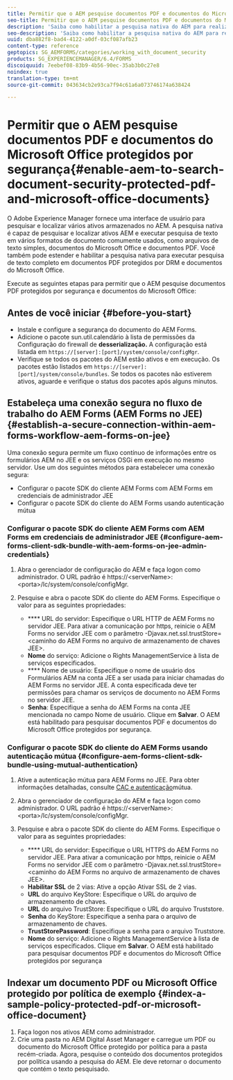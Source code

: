 ```yaml
---
title: Permitir que o AEM pesquise documentos PDF e documentos do Microsoft Office protegidos por segurança
seo-title: Permitir que o AEM pesquise documentos PDF e documentos do Microsoft Office protegidos por segurança
description: 'Saiba como habilitar a pesquisa nativa do AEM para realizar a pesquisa de texto completo em documentos PDF protegidos por DRM.  '
seo-description: 'Saiba como habilitar a pesquisa nativa do AEM para realizar a pesquisa de texto completo em documentos PDF protegidos por DRM.  '
uuid: dba882f8-bad4-4122-a0df-03cf087afb23
content-type: reference
geptopics: SG_AEMFORMS/categories/working_with_document_security
products: SG_EXPERIENCEMANAGER/6.4/FORMS
discoiquuid: 7eebef08-83b9-4b56-90ec-35ab3b0c27e8
noindex: true
translation-type: tm+mt
source-git-commit: 043634cb2e93ca7f94c61a6a073746174a638424

---
```



# Permitir que o AEM pesquise documentos PDF e documentos do Microsoft Office protegidos por segurança{#enable-aem-to-search-document-security-protected-pdf-and-microsoft-office-documents}

O Adobe Experience Manager fornece uma interface de usuário para pesquisar e localizar vários ativos armazenados no AEM. A pesquisa nativa é capaz de pesquisar e localizar ativos AEM e executar pesquisa de texto em vários formatos de documento comumente usados, como arquivos de texto simples, documentos do Microsoft Office e documentos PDF. Você também pode estender e habilitar a pesquisa nativa para executar pesquisa de texto completo em documentos PDF protegidos por DRM e documentos do Microsoft Office.

Execute as seguintes etapas para permitir que o AEM pesquise documentos PDF protegidos por segurança e documentos do Microsoft Office:

## Antes de você iniciar {#before-you-start}

* Instale e configure a segurança do documento do AEM Forms.
* Adicione o pacote sun.util.calendário à lista de permissões da Configuração do firewall de **desserialização.** A configuração está listada em `https://[server]:[port]/system/console/configMgr`.
* Verifique se todos os pacotes do AEM estão ativos e em execução. Os pacotes estão listados em `https://[server]:[port]/system/console/bundles`. Se todos os pacotes não estiverem ativos, aguarde e verifique o status dos pacotes após alguns minutos.

## Estabeleça uma conexão segura no fluxo de trabalho do AEM Forms (AEM Forms no JEE) {#establish-a-secure-connection-within-aem-forms-workflow-aem-forms-on-jee}

Uma conexão segura permite um fluxo contínuo de informações entre os formulários AEM no JEE e os serviços OSGi em execução no mesmo servidor. Use um dos seguintes métodos para estabelecer uma conexão segura:

* Configurar o pacote SDK do cliente AEM Forms com AEM Forms em credenciais de administrador JEE
* Configurar o pacote SDK do cliente do AEM Forms usando autenticação mútua

### Configurar o pacote SDK do cliente AEM Forms com AEM Forms em credenciais de administrador JEE {#configure-aem-forms-client-sdk-bundle-with-aem-forms-on-jee-admin-credentials}

1. Abra o gerenciador de configuração do AEM e faça logon como administrador. O URL padrão é https://&lt;serverName>:&lt;porta>/lc/system/console/configMgr.
1. Pesquise e abra o pacote SDK do cliente do AEM Forms. Especifique o valor para as seguintes propriedades:

   * **** URL do servidor: Especifique o URL HTTP de AEM Forms no servidor JEE. Para ativar a comunicação por https, reinicie o AEM Forms no servidor JEE com o parâmetro -Djavax.net.ssl.trustStore=&lt;caminho do AEM Forms no arquivo de armazenamento de chaves JEE>.
   * **Nome** do serviço: Adicione o Rights ManagementService à lista de serviços especificados.
   * **** Nome de usuário: Especifique o nome de usuário dos Formulários AEM na conta JEE a ser usada para iniciar chamadas do AEM Forms no servidor JEE. A conta especificada deve ter permissões para chamar os serviços de documento no AEM Forms no servidor JEE.
   * **Senha**: Especifique a senha do AEM Forms na conta JEE mencionada no campo Nome de usuário.
   Clique em **Salvar**. O AEM está habilitado para pesquisar documentos PDF e documentos do Microsoft Office protegidos por segurança.

### Configurar o pacote SDK do cliente do AEM Forms usando autenticação mútua {#configure-aem-forms-client-sdk-bundle-using-mutual-authentication}

1. Ative a autenticação mútua para AEM Forms no JEE. Para obter informações detalhadas, consulte [CAC e autenticação](https://helpx.adobe.com/livecycle/kb/cac-mutual-authentication.html)mútua.
1. Abra o gerenciador de configuração do AEM e faça logon como administrador. O URL padrão é https://&lt;serverName>:&lt;porta>/lc/system/console/configMgr.
1. Pesquise e abra o pacote SDK do cliente do AEM Forms. Especifique o valor para as seguintes propriedades:

   * **** URL do servidor: Especifique o URL HTTPS do AEM Forms no servidor JEE. Para ativar a comunicação por https, reinicie o AEM Forms no servidor JEE com o parâmetro -Djavax.net.ssl.trustStore=&lt;caminho do AEM Forms no arquivo de armazenamento de chaves JEE>.
   * **Habilitar SSL** de 2 vias: Ative a opção Ativar SSL de 2 vias.
   * **URL** do arquivo KeyStore: Especifique o URL do arquivo de armazenamento de chaves.
   * **URL** do arquivo TrustStore: Especifique o URL do arquivo Truststore.
   * **Senha** do KeyStore: Especifique a senha para o arquivo de armazenamento de chaves.
   * **TrustStorePassword**: Especifique a senha para o arquivo Truststore.
   * **Nome** do serviço: Adicione o Rights ManagementService à lista de serviços especificados.
   Clique em **Salvar**. O AEM está habilitado para pesquisar documentos PDF e documentos do Microsoft Office protegidos por segurança

## Indexar um documento PDF ou Microsoft Office protegido por política de exemplo {#index-a-sample-policy-protected-pdf-or-microsoft-office-document}

1. Faça logon nos ativos AEM como administrador.
1. Crie uma pasta no AEM Digital Asset Manager e carregue um PDF ou documento do Microsoft Office protegido por política para a pasta recém-criada. Agora, pesquise o conteúdo dos documentos protegidos por política usando a pesquisa do AEM. Ele deve retornar o documento que contém o texto pesquisado.

